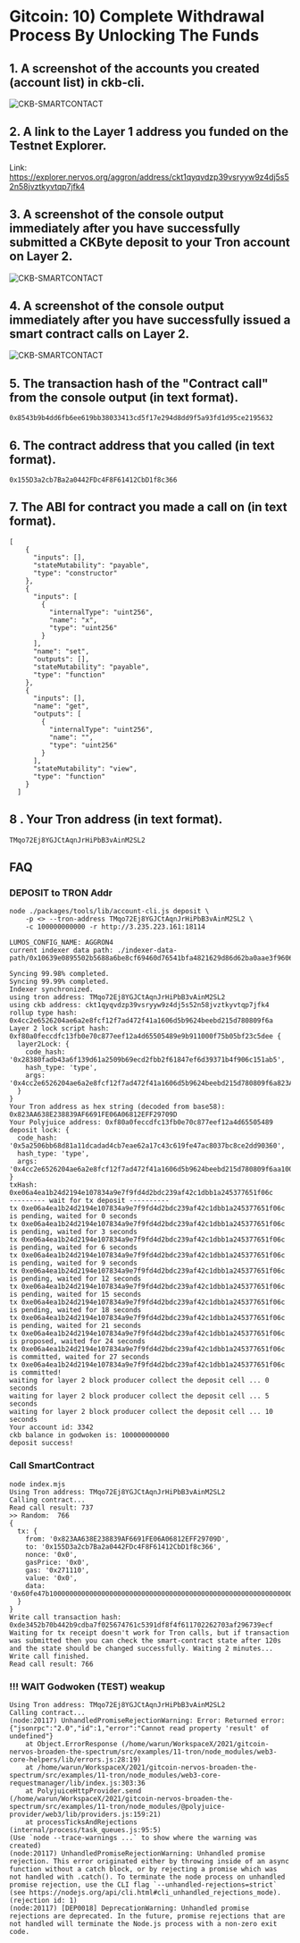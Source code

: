 

# Gitcoin: 10) Complete Withdrawal Process By Unlocking The Funds

## 1. A screenshot of the accounts you created (account list) in ckb-cli.

![CKB-SMARTCONTACT](https://raw.githubusercontent.com/ubinix-warun/gitcoin-nervos-broaden-the-spectrum/master/my-submission/task-11/Workspace%202_226.png)


## 2. A link to the Layer 1 address you funded on the Testnet Explorer.

Link: https://explorer.nervos.org/aggron/address/ckt1qyqvdzp39vsryyw9z4dj5s52n58jvztkyvtqp7jfk4


## 3. A screenshot of the console output immediately after you have successfully submitted a CKByte deposit to your Tron account on Layer 2.

![CKB-SMARTCONTACT](https://raw.githubusercontent.com/ubinix-warun/gitcoin-nervos-broaden-the-spectrum/master/my-submission/task-11/Workspace%202_227.png)


## 4. A screenshot of the console output immediately after you have successfully issued a smart contract calls on Layer 2.

![CKB-SMARTCONTACT](https://raw.githubusercontent.com/ubinix-warun/gitcoin-nervos-broaden-the-spectrum/master/my-submission/task-11/Workspace%202_228.png)


## 5. The transaction hash of the "Contract call" from the console output (in text format).
```
0x8543b9b4dd6fb6ee619bb38033413cd5f17e294d8dd9f5a93fd1d95ce2195632
```

## 6. The contract address that you called (in text format).
```
0x155D3a2cb7Ba2a0442FDc4F8F61412CbD1f8c366
```

## 7. The ABI for contract you made a call on (in text format).
```
[
    {
      "inputs": [],
      "stateMutability": "payable",
      "type": "constructor"
    },
    {
      "inputs": [
        {
          "internalType": "uint256",
          "name": "x",
          "type": "uint256"
        }
      ],
      "name": "set",
      "outputs": [],
      "stateMutability": "payable",
      "type": "function"
    },
    {
      "inputs": [],
      "name": "get",
      "outputs": [
        {
          "internalType": "uint256",
          "name": "",
          "type": "uint256"
        }
      ],
      "stateMutability": "view",
      "type": "function"
    }
  ]
```

## 8 . Your Tron address (in text format).
```
TMqo72Ej8YGJCtAqnJrHiPbB3vAinM2SL2
```

## FAQ

### DEPOSIT to TRON Addr

```
node ./packages/tools/lib/account-cli.js deposit \
    -p <> --tron-address TMqo72Ej8YGJCtAqnJrHiPbB3vAinM2SL2 \
    -c 100000000000 -r http://3.235.223.161:18114 

LUMOS_CONFIG_NAME: AGGRON4
current indexer data path: ./indexer-data-path/0x10639e0895502b5688a6be8cf69460d76541bfa4821629d86d62ba0aae3f9606

Syncing 99.98% completed.
Syncing 99.99% completed.
Indexer synchronized.
using tron address: TMqo72Ej8YGJCtAqnJrHiPbB3vAinM2SL2
using ckb address: ckt1qyqvdzp39vsryyw9z4dj5s52n58jvztkyvtqp7jfk4
rollup type hash: 0x4cc2e6526204ae6a2e8fcf12f7ad472f41a1606d5b9624beebd215d780809f6a
Layer 2 lock script hash: 0xf80a0feccdfc13fb0e70c877eef12a4d65505489e9b911000f75b05bf23c5dee {
  layer2Lock: {
    code_hash: '0x28380fadb43a6f139d61a2509b69ecd2fbb2f61847ef6d39371b4f906c151ab5',
    hash_type: 'type',
    args: '0x4cc2e6526204ae6a2e8fcf12f7ad472f41a1606d5b9624beebd215d780809f6a823AA638E238839AF6691FE06A06812EFF29709D'
  }
}
Your Tron address as hex string (decoded from base58): 0x823AA638E238839AF6691FE06A06812EFF29709D
Your Polyjuice address: 0xf80a0feccdfc13fb0e70c877eef12a4d65505489
deposit lock: {
  code_hash: '0x5a2506bb68d81a11dcadad4cb7eae62a17c43c619fe47ac8037bc8ce2dd90360',
  hash_type: 'type',
  args: '0x4cc2e6526204ae6a2e8fcf12f7ad472f41a1606d5b9624beebd215d780809f6aa1000000100000003000000099000000daf38a441584f5ad8806f1784a30d1d2ae6345126955f9e7ef3bd9d8686eaf7f6900000010000000300000003100000028380fadb43a6f139d61a2509b69ecd2fbb2f61847ef6d39371b4f906c151ab501340000004cc2e6526204ae6a2e8fcf12f7ad472f41a1606d5b9624beebd215d780809f6a823aa638e238839af6691fe06a06812eff29709d00a30200000000c0'
}
txHash: 0xe06a4ea1b24d2194e107834a9e7f9fd4d2bdc239af42c1dbb1a245377651f06c
--------- wait for tx deposit ----------
tx 0xe06a4ea1b24d2194e107834a9e7f9fd4d2bdc239af42c1dbb1a245377651f06c is pending, waited for 0 seconds
tx 0xe06a4ea1b24d2194e107834a9e7f9fd4d2bdc239af42c1dbb1a245377651f06c is pending, waited for 3 seconds
tx 0xe06a4ea1b24d2194e107834a9e7f9fd4d2bdc239af42c1dbb1a245377651f06c is pending, waited for 6 seconds
tx 0xe06a4ea1b24d2194e107834a9e7f9fd4d2bdc239af42c1dbb1a245377651f06c is pending, waited for 9 seconds
tx 0xe06a4ea1b24d2194e107834a9e7f9fd4d2bdc239af42c1dbb1a245377651f06c is pending, waited for 12 seconds
tx 0xe06a4ea1b24d2194e107834a9e7f9fd4d2bdc239af42c1dbb1a245377651f06c is pending, waited for 15 seconds
tx 0xe06a4ea1b24d2194e107834a9e7f9fd4d2bdc239af42c1dbb1a245377651f06c is pending, waited for 18 seconds
tx 0xe06a4ea1b24d2194e107834a9e7f9fd4d2bdc239af42c1dbb1a245377651f06c is pending, waited for 21 seconds
tx 0xe06a4ea1b24d2194e107834a9e7f9fd4d2bdc239af42c1dbb1a245377651f06c is proposed, waited for 24 seconds
tx 0xe06a4ea1b24d2194e107834a9e7f9fd4d2bdc239af42c1dbb1a245377651f06c is committed, waited for 27 seconds
tx 0xe06a4ea1b24d2194e107834a9e7f9fd4d2bdc239af42c1dbb1a245377651f06c is committed!
waiting for layer 2 block producer collect the deposit cell ... 0 seconds
waiting for layer 2 block producer collect the deposit cell ... 5 seconds
waiting for layer 2 block producer collect the deposit cell ... 10 seconds
Your account id: 3342
ckb balance in godwoken is: 100000000000
deposit success!

```

### Call SmartContract

```
node index.mjs 
Using Tron address: TMqo72Ej8YGJCtAqnJrHiPbB3vAinM2SL2
Calling contract...
Read call result: 737
>> Random:  766
{
  tx: {
    from: '0x823AA638E238839AF6691FE06A06812EFF29709D',
    to: '0x155D3a2cb7Ba2a0442FDc4F8F61412CbD1f8c366',
    nonce: '0x0',
    gasPrice: '0x0',
    gas: '0x271110',
    value: '0x0',
    data: '0x60fe47b100000000000000000000000000000000000000000000000000000000000002fe'
  }
}
Write call transaction hash: 0xde3452b70b442b9cdba7f025674761c5391df8f4f611702262703af296739ecf
Waiting for tx receipt doesn't work for Tron calls, but if transaction was submitted then you can check the smart-contract state after 120s and the state should be changed successfully. Waiting 2 minutes...
Write call finished.
Read call result: 766

```

### !!! WAIT Godwoken (TEST) weakup
```
Using Tron address: TMqo72Ej8YGJCtAqnJrHiPbB3vAinM2SL2
Calling contract...
(node:20117) UnhandledPromiseRejectionWarning: Error: Returned error: {"jsonrpc":"2.0","id":1,"error":"Cannot read property 'result' of undefined"}
    at Object.ErrorResponse (/home/warun/WorkspaceX/2021/gitcoin-nervos-broaden-the-spectrum/src/examples/11-tron/node_modules/web3-core-helpers/lib/errors.js:28:19)
    at /home/warun/WorkspaceX/2021/gitcoin-nervos-broaden-the-spectrum/src/examples/11-tron/node_modules/web3-core-requestmanager/lib/index.js:303:36
    at PolyjuiceHttpProvider.send (/home/warun/WorkspaceX/2021/gitcoin-nervos-broaden-the-spectrum/src/examples/11-tron/node_modules/@polyjuice-provider/web3/lib/providers.js:159:21)
    at processTicksAndRejections (internal/process/task_queues.js:95:5)
(Use `node --trace-warnings ...` to show where the warning was created)
(node:20117) UnhandledPromiseRejectionWarning: Unhandled promise rejection. This error originated either by throwing inside of an async function without a catch block, or by rejecting a promise which was not handled with .catch(). To terminate the node process on unhandled promise rejection, use the CLI flag `--unhandled-rejections=strict` (see https://nodejs.org/api/cli.html#cli_unhandled_rejections_mode). (rejection id: 1)
(node:20117) [DEP0018] DeprecationWarning: Unhandled promise rejections are deprecated. In the future, promise rejections that are not handled will terminate the Node.js process with a non-zero exit code.

```